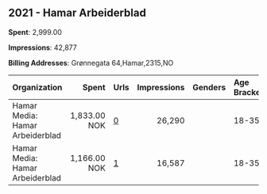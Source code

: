 ## 2021 - Hamar Arbeiderblad 
**Spent**: 2,999.00

**Impressions**: 42,877

**Billing Addresses**: Grønnegata 64,Hamar,2315,NO

|Organization|Spent|Urls|Impressions|Genders|Age Brackets|Country Codes|
|:---|---:|:---|---:|:---|:---|:---|
|Hamar Media: Hamar Arbeiderblad|1,833.00 NOK|[0](https://www.snap.com/political-ads/asset/a88fead005a52d7a5b9bf5d3ec31ec5672c861e2873b71d0fd87326c8eca8ed1?mediaType=mp4)|26,290||18-35|norway|
|Hamar Media: Hamar Arbeiderblad|1,166.00 NOK|[1](https://www.snap.com/political-ads/asset/091e730ff07a595a7d4e8e11fc37f2a300e78c4cde51afb44b6f49a994b45cec?mediaType=mp4)|16,587||18-35|norway|
